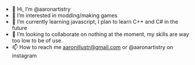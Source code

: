 - 👋 Hi, I’m @aaronartistry
- 👀 I’m interested in modding/making games
- 🌱 I’m currently learning javascript, I plan to learn C++ and C# in the future
- 💞️ I’m looking to collaborate on nothing at the moment, my skills are way too low to be of use.
- 📫 How to reach me aaronillustr@gmail.com or @aaronartistry on instagram 

<!---
aaronartistry/aaronartistry is a ✨ special ✨ repository because its `README.md` (this file) appears on your GitHub profile.
You can click the Preview link to take a look at your changes.
--->
